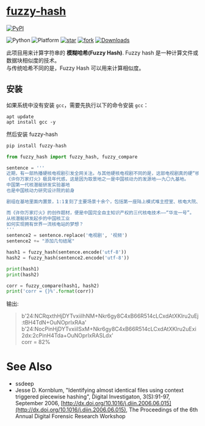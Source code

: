 # [fuzzy-hash](https://github.com/guofei9987/fuzzy-hash)



[![PyPI](https://img.shields.io/pypi/v/fuzzy-hash)](https://pypi.org/project/fuzzy-hash/)

[comment]: <> ([![Build Status]&#40;https://travis-ci.com/guofei9987/fuzzy-hash.svg?branch=master&#41;]&#40;https://travis-ci.com/guofei9987/fuzzy-hash&#41;)

[comment]: <> ([![codecov]&#40;https://codecov.io/gh/guofei9987/fuzzy-hash/branch/master/graph/badge.svg&#41;]&#40;https://codecov.io/gh/guofei9987/fuzzy-hash&#41;)

[comment]: <> ([![License]&#40;https://img.shields.io/pypi/l/fuzzy-hash.svg&#41;]&#40;https://github.com/guofei9987/fuzzy-hash/blob/master/LICENSE&#41;)
![Python](https://img.shields.io/badge/python->=3.5-green.svg)
![Platform](https://img.shields.io/badge/platform-windows%20|%20linux%20|%20macos-green.svg)
[![star](https://img.shields.io/github/stars/guofei9987/fuzzy-hash.svg?style=social)](https://github.com/guofei9987/fuzzy-hash/fork)
[![fork](https://img.shields.io/github/forks/guofei9987/fuzzy-hash?style=social)](https://github.com/guofei9987/fuzzy-hash/fork)
[![Downloads](https://pepy.tech/badge/fuzzy-hash)](https://pepy.tech/project/fuzzy-hash)




此项目用来计算字符串的 **模糊哈希(Fuzzy Hash)**. Fuzzy hash 是一种计算文件或数据块相似度的技术。  
与传统哈希不同的是，Fuzzy Hash 可以用来计算相似度。  

## 安装

如果系统中没有安装 `gcc`，需要先执行以下的命令安装 `gcc`：

```bach
apt update
apt install gcc -y
```

然后安装 fuzzy-hash
```bash
pip install fuzzy-hash
```




```python
from fuzzy_hash import fuzzy_hash, fuzzy_compare

sentence = '''
近期，有一部热播硬核电视剧引发全网关注。与其他硬核电视剧不同的是，这部电视剧真的硬“核”，含“核”量高达100%。这就是《许你万家灯火》——首部全景反映我国核电工业发展历程的电视剧。
《许你万家灯火》极具年代感，这是因为取景地之一是中国核动力的发源地——九〇九基地。
中国第一代核潜艇研发实验基地
也是中国核动力研究设计院的前身

剧组在基地里面内置景，1:1复刻了主要场景十余个，包括第一座陆上模式堆主控室、核电大院、核电办公楼、核电家属楼、零号点、医院、图书馆、大礼堂等，高度还原了老一辈核工业人的研发和生活环境。

而《许你万家灯火》的创作题材，便是中国完全自主知识产权的三代核电技术——“华龙一号”。
从核潜艇研发起步的中国核工业
如何实现拥有世界一流核电站的梦想？
'''
sentence2 = sentence.replace('电视剧', '视频')
sentence2 += "添加几句结尾"

hash1 = fuzzy_hash(sentence.encode('utf-8'))
hash2 = fuzzy_hash(sentence2.encode('utf-8'))

print(hash1)
print(hash2)

corr = fuzzy_compare(hash1, hash2)
print('corr = {}%'.format(corr))
```

输出:
>b'24:NCRqxthHjDYTvxiiIhNM+Nkr6gy8C4xB66R514cLCxdAtXKlru2uEj:tBH4TdN+OuNOprIxRAa'  
b'24:NocPinHjDYTvxiiISxM+Nkr6gy8C4xB66R514cLCxdAtXKlru2uExi2dx:2cPinH4Tda+OuNOprIxRASLdx'  
corr = 82%





# See Also 

- ssdeep
- Jesse D. Kornblum, "Identifying almost identical files using context 
triggered piecewise hashing", Digital Investigaton, 3(S):91-97, 
September 2006, [http://dx.doi.org/10.1016/j.diin.2006.06.015](http://dx.doi.org/10.1016/j.diin.2006.06.015),
The Proceedings of the 6th Annual Digital Forensic Research Workshop